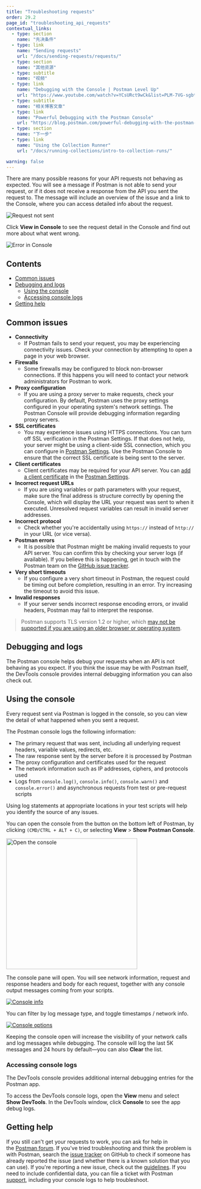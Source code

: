 ```yaml
---
title: "Troubleshooting requests"
order: 29.2
page_id: "troubleshooting_api_requests"
contextual_links:
  - type: section
    name: "先决条件"
  - type: link
    name: "Sending requests"
    url: "/docs/sending-requests/requests/"
  - type: section
    name: "其他资源"
  - type: subtitle
    name: "视频"
  - type: link
    name: "Debugging with the Console | Postman Level Up"
    url: "https://www.youtube.com/watch?v=YCsURct9wCk&list=PLM-7VG-sgbtC5tNXxd28cmePSa9BYwqeU&index=9"
  - type: subtitle
    name: "相关博客文章"
  - type: link
    name: "Powerful Debugging with the Postman Console"
    url: "https://blog.postman.com/powerful-debugging-with-the-postman-console/"
  - type: section
    name: "下一步"
  - type: link
    name: "Using the Collection Runner"
    url: "/docs/running-collections/intro-to-collection-runs/"

warning: false
---
```


There are many possible reasons for your API requests not behaving as expected. You will see a message if Postman is not able to send your request, or if it does not receive a response from the API you sent the request to. The message will include an overview of the issue and a link to the Console, where you can access detailed info about the request.

![Request not sent](https://assets.postman.com/postman-docs/response-error-console-link.jpg)

Click __View in Console__ to see the request detail in the Console and find out more about what went wrong.

![Error in Console](https://assets.postman.com/postman-docs/console-pane-opened-from-response.jpg)

## Contents

* [Common issues](#common-issues)
* [Debugging and logs](#debugging-and-logs)
    * [Using the console](#using-the-console)
    * [Accessing console logs](#accessing-console-logs)
* [Getting help](#getting-help)

## Common issues

* __Connectivity__
    * If Postman fails to send your request, you may be experiencing connectivity issues. Check your connection by attempting to open a page in your web browser.
* __Firewalls__
    * Some firewalls may be configured to block non-browser connections. If this happens you will need to contact your network administrators for Postman to work.
* __Proxy configuration__
    * If you are using a proxy server to make requests, check your configuration. By default, Postman uses the proxy settings configured in your operating system's network settings. The Postman Console will provide debugging information regarding proxy servers.
* __SSL certificates__
    * You may experience issues using HTTPS connections. You can turn off SSL verification in the Postman Settings. If that does not help, your server might be using a client-side SSL connection, which you can configure in [Postman Settings](/docs/getting-started/settings/). Use the Postman Console to ensure that the correct SSL certificate is being sent to the server.
* __Client certificates__
    * Client certificates may be required for your API server. You can [add a client certificate](/docs/sending-requests/certificates/) in the [Postman Settings](/docs/getting-started/settings/).
* __Incorrect request URLs__
    * If you are using variables or path parameters with your request, make sure the final address is structure correctly by opening the Console, which will display the URL your request was sent to when it executed. Unresolved request variables can result in invalid server addresses.
* __Incorrect protocol__
    * Check whether you're accidentally using `https://` instead of `http://` in your URL (or vice versa).
* __Postman errors__
    * It is possible that Postman might be making invalid requests to your API server. You can confirm this by checking your server logs (if available). If you believe this is happening, get in touch with the Postman team on the [GitHub issue tracker](https://github.com/postmanlabs/postman-app-support/issues).
* __Very short timeouts__
    * If you configure a very short timeout in Postman, the request could be timing out before completion, resulting in an error. Try increasing the timeout to avoid this issue.
* __Invalid responses__
    * If your server sends incorrect response encoding errors, or invalid headers, Postman may fail to interpret the response.

> Postman supports TLS version 1.2 or higher, which [may not be supported if you are using an older browser or operating system](https://support.postman.com/hc/en-us/articles/360041392573-Deprecating-TLS-1-0-and-TLS-1-1).

## Debugging and logs

The Postman console helps debug your requests when an API is not behaving as you expect. If you think the issue may be with Postman itself, the DevTools console provides internal debugging information you can also check out.

## Using the console

Every request sent via Postman is logged in the console, so you can view the detail of what happened when you sent a request.

The Postman console logs the following information:

* The primary request that was sent, including all underlying request headers, variable values, redirects, etc.
* The raw response sent by the server before it is processed by Postman
* The proxy configuration and certificates used for the request
* The network information such as IP addresses, ciphers, and protocols used
* Logs from `console.log()`, `console.info()`, `console.warn()` and `console.error()` and asynchronous requests from test or pre-request scripts

Using log statements at appropriate locations in your test scripts will help you identify the source of any issues.

You can open the console from the button on the bottom left of Postman, by clicking `(CMD/CTRL + ALT + C)`, or selecting __View__ &gt; __Show Postman Console__.

<img alt="Open the console" src="https://assets.postman.com/postman-docs/console-pane-button.jpg" width="350px"/>

The console pane will open. You will see network information, request and response headers and body for each request, together with any console output messages coming from your scripts.

[![Console info](https://assets.postman.com/postman-docs/console-logs-in-pane.jpg)](https://assets.postman.com/postman-docs/console-logs-in-pane.jpg)

You can filter by log message type, and toggle timestamps / network info.

[![Console options](https://assets.postman.com/postman-docs/console-pane-log-options.jpg)](https://assets.postman.com/postman-docs/console-pane-log-options.jpg)

Keeping the console open will increase the visibility of your network calls and log messages while debugging. The console will log the last 5K messages and 24 hours by default—you can also __Clear__ the list.

### Accessing console logs

The DevTools console provides additional internal debugging entries for the Postman app.

To access the DevTools console logs, open the __View__ menu and select __Show DevTools__. In the DevTools window, click __Console__ to see the app debug logs.

## Getting help

If you still can't get your requests to work, you can ask for help in the [Postman forum](https://community.postman.com/). If you've tried troubleshooting and think the problem is with Postman, search the [issue tracker](https://github.com/postmanlabs/postman-app-support/issues) on GitHub to check if someone has already reported the issue (and whether there is a known solution that you can use). If you're reporting a new issue, check out the [guidelines](https://github.com/postmanlabs/postman-app-support/#guidelines-for-reporting-issues). If you need to include confidential data, you can file a ticket with Postman [support](https://support.getpostman.com/hc), including your console logs to help troubleshoot.
